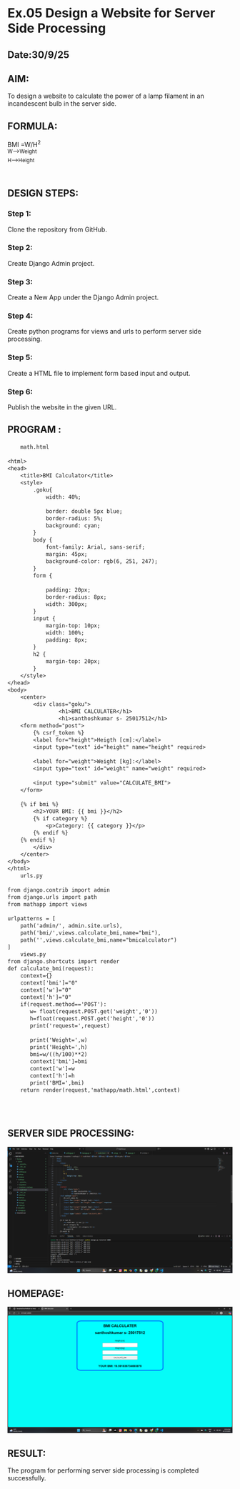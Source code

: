# Ex.05 Design a Website for Server Side Processing
## Date:30/9/25

## AIM:
 To design a website to calculate the power of a lamp filament in an incandescent bulb in the server side. 


## FORMULA:
BMI =W/H<sup>2 
<br> W-->Weight
<br> H-->Height
<br> 

## DESIGN STEPS:

### Step 1:
Clone the repository from GitHub.

### Step 2:
Create Django Admin project.

### Step 3:
Create a New App under the Django Admin project.

### Step 4:
Create python programs for views and urls to perform server side processing.

### Step 5:
Create a HTML file to implement form based input and output.

### Step 6:
Publish the website in the given URL.

## PROGRAM :
```
    math.html

<html>
<head>
    <title>BMI Calculator</title>
    <style>
        .goku{
            width: 40%;

            border: double 5px blue;
            border-radius: 5%;
            background: cyan;
        }
        body {
            font-family: Arial, sans-serif;
            margin: 45px;
            background-color: rgb(6, 251, 247);
        }
        form {

            padding: 20px;
            border-radius: 8px;
            width: 300px;
        }
        input {
            margin-top: 10px;
            width: 100%;
            padding: 8px;
        }
        h2 {
            margin-top: 20px;
        }
    </style>
</head>
<body>
    <center>
        <div class="goku">
                <h1>BMI CALCULATER</h1>
                <h1>santhoshkumar s- 25017512</h1>
    <form method="post">
        {% csrf_token %}
        <label for="height">Heigth [cm]:</label>
        <input type="text" id="height" name="height" required>

        <label for="weight">Weight [kg]:</label>
        <input type="text" id="weight" name="weight" required>

        <input type="submit" value="CALCULATE_BMI">
    </form>

    {% if bmi %}
        <h2>YOUR BMI: {{ bmi }}</h2>
        {% if category %}
            <p>Category: {{ category }}</p>
        {% endif %}
    {% endif %}
        </div>
    </center>
</body>
</html>
    urls.py

from django.contrib import admin
from django.urls import path
from mathapp import views

urlpatterns = [
    path('admin/', admin.site.urls),
    path('bmi/',views.calculate_bmi,name="bmi"),
    path('',views.calculate_bmi,name="bmicalculator")
]
    views.py
from django.shortcuts import render
def calculate_bmi(request):
    context={}
    context['bmi']="0"
    context['w']="0"
    context['h']="0"
    if(request.method=='POST'):
       w= float(request.POST.get('weight','0'))
       h=float(request.POST.get('height','0'))
       print('request=',request)
       
       print('Weight=',w)
       print('Height=',h)
       bmi=w/((h/100)**2)
       context['bmi']=bmi
       context['w']=w
       context['h']=h
       print('BMI=',bmi)
    return render(request,'mathapp/math.html',context)




```

## SERVER SIDE PROCESSING:
![alt text](<Screenshot (44).png>)


## HOMEPAGE:
![alt text](<Screenshot (43).png>)


## RESULT:
The program for performing server side processing is completed successfully.
